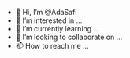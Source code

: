 - 👋 Hi, I’m @AdaSafi
- 👀 I’m interested in ...
- 🌱 I’m currently learning ...
- 💞️ I’m looking to collaborate on ...
- 📫 How to reach me ...

<!---
AdaSafi/AdaSafi is a ✨ special ✨ repository because its `README.md` (this file) appears on your GitHub profile.
You can click the Preview link to take a look at your changes.
--->
